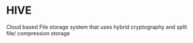 # HIVE
Cloud based File storage system that uses hybrid cryptography and split file/ compression storage 
